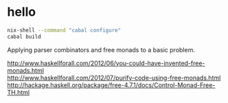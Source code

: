 # hello

```bash
nix-shell --command "cabal configure"
cabal build
```

Applying parser combinators and free monads to a basic problem.

http://www.haskellforall.com/2012/06/you-could-have-invented-free-monads.html  
http://www.haskellforall.com/2012/07/purify-code-using-free-monads.html  
http://hackage.haskell.org/package/free-4.7.1/docs/Control-Monad-Free-TH.html  

